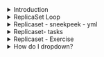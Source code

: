 <details>
<summary>Introduction</summary>
<br>

  <img width="987" alt="image" src="https://user-images.githubusercontent.com/75510135/163708919-6a7ff22c-65da-4db3-89e9-4ccf0fc678b8.png">

  <img width="984" alt="image" src="https://user-images.githubusercontent.com/75510135/163708928-9c1765de-01bd-4e78-8323-409d3c72c244.png">

  <img width="885" alt="image" src="https://user-images.githubusercontent.com/75510135/163708944-b5286f3d-01ae-42fd-a9b0-fd2a2b821aff.png">

  <img width="896" alt="image" src="https://user-images.githubusercontent.com/75510135/163708956-7aaaf6ee-b827-46b1-8a57-900f398aeed7.png">

  - Replicaset manage pods via label & selectors
  <img width="920" alt="image" src="https://user-images.githubusercontent.com/75510135/163708993-23521b68-0b3d-4b90-9f29-15d7cc3ff8f5.png">

  <img width="1010" alt="image" src="https://user-images.githubusercontent.com/75510135/163709065-88dad6e4-7c35-4a38-b846-c2d24b913e4d.png">

</details>


<details>
<summary>ReplicaSet Loop</summary>
<br>

  <img width="866" alt="image" src="https://user-images.githubusercontent.com/75510135/163709111-44627b58-a570-4e72-9668-ed8bfcad2471.png">

</details>


<details>
<summary>Replicaset - sneekpeek - yml</summary>
<br>

  <img width="975" alt="image" src="https://user-images.githubusercontent.com/75510135/163709183-a1134385-12d0-4663-89f7-4fc4b5f9f757.png">

  <img width="966" alt="image" src="https://user-images.githubusercontent.com/75510135/163709234-76fd2516-d0e9-4b0f-9cbe-9d0968c3a2fc.png">

  
</details>


<details>
<summary>Replicaset- tasks</summary>
<br>

  <img width="1018" alt="image" src="https://user-images.githubusercontent.com/75510135/163709332-aa030bc1-073f-4309-89d9-1ef97bb11556.png">

  
</details>


<details>
<summary>Replicaset - Exercise</summary>
<br>

  ```
         Reference:                                                                                      
        * ----------                                                                                      
        * https://kubernetes.io/docs/concepts/workloads/controllers/replicationcontroller/                
        * https://kubernetes.io/docs/concepts/workloads/controllers/replicaset/#how-a-replicaset-works    


        # frontend.yaml
        apiVersion: apps/v1
        kind: ReplicaSet
        metadata:
          name: frontend
          labels:
            app: guestbook
            tier: frontend
        spec:
          # modify replicas according to your case
          replicas: 3
          selector:
            matchLabels:
              tier: frontend
          template:
            metadata:
              labels:
                tier: frontend
            spec:
              containers:
              - name: php-redis
                image: gcr.io/google_samples/gb-frontend:v3


        ***************************************************************************************************


        # 2. Deploy ReplicaSet
        -----------------------
        kubectl apply -f <FILENAME.YAML>
        or 
        kubectl create -f <FILENAME.YAML>

        ***************************************************************************************************

        # 3. Display ReplicaSet (rs)
        ----------------------------
        kubectl get rs 
        kubectl get rs <RS-NAME> -o wide
        kubectl get rs <RS-NAME> -o yaml
        kubectl get rs -l <LABEL>     


        ***************************************************************************************************

        # 4. Displaying Pods 
        ---------------------
        kubectl get pods
        kubectl get pods -l <LABEL>  

        ***************************************************************************************************


        # 5. Print Details of ReplicaSet
        --------------------------------
        kubectl describe rs <RS-NAME>


        ***************************************************************************************************


        # 6. Scaling Applications
        -------------------------
        kubectl scale rs <RS-NAME> --replicas=[COUNT]     


        ***************************************************************************************************


        # 7. Editing ReplicaSet
        -----------------------
        kubectl edit rs <RS-NAME>      


        ***************************************************************************************************


        # 8. Running operations directly on the YAML file
        --------------------------------------------------
        SYNTAX: kubectl [OPERATION] –f [FILE-NAME.yaml]

        kubectl get –f [FILE-NAME.yaml]
        kubectl describe –f [FILE-NAME.yaml]
        kubectl edit –f [FILE-NAME.yaml]
        kubectl delete –f [FILE-NAME.yaml]
        kubectl create –f [FILE-NAME.yaml]


        ***************************************************************************************************


        # 9. Deleting ReplicaSet
        -------------------------
        kubectl delete rs <RS-NAME>

  ```
</details>

<details>
<summary>How do I dropdown?</summary>
<br>
This is how you dropdown.
</details>
